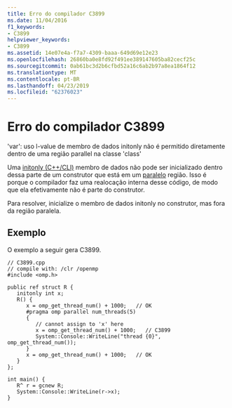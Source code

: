 ```yaml
---
title: Erro do compilador C3899
ms.date: 11/04/2016
f1_keywords:
- C3899
helpviewer_keywords:
- C3899
ms.assetid: 14e07e4a-f7a7-4309-baaa-649d69e12e23
ms.openlocfilehash: 26860ba0e8fd92f491ee389147605ba82cecf25c
ms.sourcegitcommit: 0ab61bc3d2b6cfbd52a16c6ab2b97a8ea1864f12
ms.translationtype: MT
ms.contentlocale: pt-BR
ms.lasthandoff: 04/23/2019
ms.locfileid: "62376023"
---
```

# <a name="compiler-error-c3899"></a>Erro do compilador C3899

'var': uso l-value de membro de dados initonly não é permitido diretamente dentro de uma região parallel na classe 'class'

Uma [initonly (C++/CLI)](../../dotnet/initonly-cpp-cli.md) membro de dados não pode ser inicializado dentro dessa parte de um construtor que está em um [paralelo](../../parallel/openmp/reference/parallel.md) região.  Isso é porque o compilador faz uma realocação interna desse código, de modo que ela efetivamente não é parte do construtor.

Para resolver, inicialize o membro de dados initonly no construtor, mas fora da região paralela.

## <a name="example"></a>Exemplo

O exemplo a seguir gera C3899.

```
// C3899.cpp
// compile with: /clr /openmp
#include <omp.h>

public ref struct R {
   initonly int x;
   R() {
      x = omp_get_thread_num() + 1000;   // OK
      #pragma omp parallel num_threads(5)
      {
         // cannot assign to 'x' here
         x = omp_get_thread_num() + 1000;   // C3899
         System::Console::WriteLine("thread {0}", omp_get_thread_num());
      }
      x = omp_get_thread_num() + 1000;   // OK
   }
};

int main() {
   R^ r = gcnew R;
   System::Console::WriteLine(r->x);
}
```